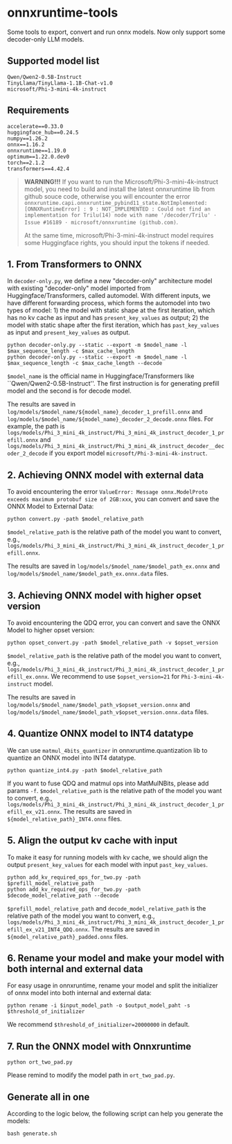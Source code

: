 # onnxruntime-tools

Some tools to export, convert and run onnx models. Now only support some decoder-only LLM models.

## Supported model list
```
Qwen/Qwen2-0.5B-Instruct
TinyLlama/TinyLlama-1.1B-Chat-v1.0
microsoft/Phi-3-mini-4k-instruct
```

## Requirements
```
accelerate==0.33.0
huggingface_hub==0.24.5
numpy==1.26.2
onnx==1.16.2
onnxruntime==1.19.0
optimum==1.22.0.dev0
torch==2.1.2
transformers==4.42.4
```
> **WARNING!!!** If you want to run the Microsoft/Phi-3-mini-4k-instruct model, you need to build and install the latest onnxruntime lib from github souce code, otherwise you will encounter the error `onnxruntime.capi.onnxruntime_pybind11_state.NotImplemented: [ONNXRuntimeError] : 9 : NOT_IMPLEMENTED : Could not find an implementation for Trilu(14) node with name '/decoder/Trilu' · Issue #16189 · microsoft/onnxruntime (github.com)`.
>
> At the same time, microsoft/Phi-3-mini-4k-instruct model requires some Huggingface rights, you should input the tokens if needed.

## 1. From Transformers to ONNX
In `decoder-only.py`, we define a new "decoder-only" architecture model with existing "decoder-only" model imported from Huggingface/Transformers, called automodel. With different inputs, we have different forwarding process, which forms the automodel into two types of model: 1) the model with static shape at the first iteration, which has no kv cache as input and has `present_key_values` as output; 2) the model with static shape after the first iteration, which has `past_key_values` as input and `present_key_values` as output.
```
python decoder-only.py --static --export -m $model_name -l $max_sequence_length -c $max_cache_length
python decoder-only.py --static --export -m $model_name -l $max_sequence_length -c $max_cache_length --decode
```

`$model_name` is the official name in Huggingface/Transformers like ``Qwen/Qwen2-0.5B-Instruct''. The first instruction is for generating prefill model and the second is for decode model.

The results are saved in `log/models/$model_name/${model_name}_decoder_1_prefill.onnx` and `log/models/$model_name/${model_name}_decoder_2_decode.onnx` files.  For example, the path is `logs/models/Phi_3_mini_4k_instruct/Phi_3_mini_4k_instruct_decoder_1_prefill.onnx` and `logs/models/Phi_3_mini_4k_instruct/Phi_3_mini_4k_instruct_decoder__decoder_2_decode` if you export model `microsoft/Phi-3-mini-4k-instruct`.

## 2. Achieving ONNX model with external data
To avoid encountering the error `ValueError: Message onnx.ModelProto exceeds maximum protobuf size of 2GB:xxx`, you can convert and save the ONNX Model to External Data:
```
python convert.py -path $model_relative_path
```

`$model_relative_path` is the relative path of the model you want to convert, e.g., `logs/models/Phi_3_mini_4k_instruct/Phi_3_mini_4k_instruct_decoder_1_prefill.onnx`.

The results are saved in `log/models/$model_name/$model_path_ex.onnx` and `log/models/$model_name/$model_path_ex.onnx.data` files.

## 3. Achieving ONNX model with higher opset version
To avoid encountering the QDQ error, you can convert and save the ONNX Model to higher opset version:
```
python opset_convert.py -path $model_relative_path -v $opset_version
```

`$model_relative_path` is the relative path of the model you want to convert, e.g., `logs/models/Phi_3_mini_4k_instruct/Phi_3_mini_4k_instruct_decoder_1_prefill_ex.onnx`. We recommend to use `$opset_version=21` for `Phi-3-mini-4k-instruct` model.

The results are saved in `log/models/$model_name/$model_path_v$opset_version.onnx` and `log/models/$model_name/$model_path_v$opset_version.onnx.data` files.


## 4. Quantize ONNX model to INT4 datatype
We can use `matmul_4bits_quantizer` in onnxruntime.quantization lib to quantize an ONNX model into INT4 datatype.
```
python quantize_int4.py -path $model_relative_path
```
If you want to fuse QDQ and matmul ops into MatMulNBits, please add params `-f`. `$model_relative_path` is the relative path of the model you want to convert, e.g., `logs/models/Phi_3_mini_4k_instruct/Phi_3_mini_4k_instruct_decoder_1_prefill_ex_v21.onnx`. 
The results are saved in `${model_relative_path}_INT4.onnx` files.

## 5. Align the output kv cache with input
To make it easy for running models with kv cache, we should align the output `present_key_values` for each model with input `past_key_values`.
```
python add_kv_required_ops_for_two.py -path $prefill_model_relative_path
python add_kv_required_ops_for_two.py -path $decode_model_relative_path --decode
```
`$prefill_model_relative_path` and `decode_model_relative_path` is the relative path of the model you want to convert, e.g., `logs/models/Phi_3_mini_4k_instruct/Phi_3_mini_4k_instruct_decoder_1_prefill_ex_v21_INT4_QDQ.onnx`.
The results are saved in `${model_relative_path}_padded.onnx` files.

## 6. Rename your model and make your model with both internal and external data
For easy usage in onnxruntime, rename your model and split the initializer of onnx model into both internal and external data:
```
python rename -i $input_model_path -o $output_model_paht -s $threshold_of_initializer
```

We recommend `$threshold_of_initializer=20000000` in default.

## 7. Run the ONNX model with Onnxruntime
```
python ort_two_pad.py
```

Please remind to modify the model path in `ort_two_pad.py`.


## Generate all in one
According to the logic below, the following script can help you generate the models:

```
bash generate.sh
```
